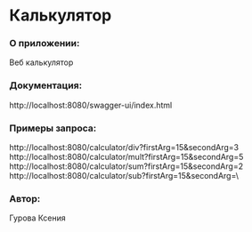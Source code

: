 # Калькулятор
### О приложении:
Веб калькулятор

### Документация:
http://localhost:8080/swagger-ui/index.html

### Примеры запроса:
http://localhost:8080/calculator/div?firstArg=15&secondArg=3\
http://localhost:8080/calculator/mult?firstArg=15&secondArg=5\
http://localhost:8080/calculator/sum?firstArg=15&secondArg=2\
http://localhost:8080/calculator/sub?firstArg=15&secondArg=\

### Автор:
Гурова Ксения
